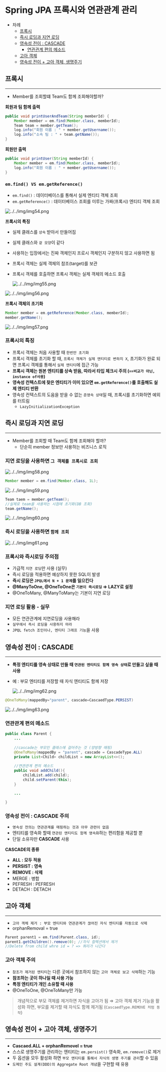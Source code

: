 # Spring JPA 프록시와 연관관계 관리

- 차례
    - [프록시]()
    - [즉시 로딩과 지연 로딩]()
    - [영속성 전이 : CASCADE]()
        - [연관관계 편의 메소드]()
    - [고아 객체]()
    - [영속성 전이 + 고아 객체, 생명주기]()

## 프록시

---

- Member를 조회할떄 Team도 함께 조회해야할까?

**회원과 팀 함께 출력**

```java
public void printUserAndTeam(String memberId) {
	Member member = em.find(Member.class, memberId);
	Team team = member.getTeam();
	log.info("회원 이름 : " + member.getUsername());
	log.info("소속 팀 : " + team.getName());
}
```

**회원만 출력**

```java
public void printUser(String memberId) {
	Member member = em.find(Member.class, memberId);
	log.info("회원 이름 : " + member.getUsername());
}
```

### `em.find() VS em.getReference()`

- `em.find()` : 데이터베이스를 통해서 실제 엔티티 객체 조회
- `em.getReference()` : 데이터베이스 조회를 미루는 가짜(프록시) 엔티티 객체 조회

![../../img/img54.png](../../img/img54.png)

**프록시의 특징**

- 실제 클래스를 `상속` 받아서 만들어짐
- 실제 클래스와 `겉 모양`이 같다
- 사용하는 입장에서는 진짜 객체인지 프로시 객체인지 구분하지 않고 사용하면 됨
- 프록시 객체는 실제 객체의 참조(target)를 보관
- 프록시 객체를 호출하면 프록시 객체는 실제 객체의 메소드 호출

    ![../../img/img55.png](../../img/img55.png)

![../../img/img56.png](../../img/img56.png)

**프록시 객체의 초기화**

```java
Member member = em.getReference(Member.class, memberId);
member.getName();
```

![../../img/img57.png](../../img/img57.png)

### **프록시의 특징**

- 프록시 객체는 처음 사용할 때 `한번만 초기화`
- 프록시 객체를 초기화 할 때, `프록시 객체가 실제 엔티티로 변하지 X`, 초기화가 완료 되면 프록시 객체를 통해서 `실제 엔티티`에 접근 가능
- **프록시 객체는 원본 엔티티를 상속 받음, 따라서 타입 체크시 주의 (`==비교가 아닌, instance of사용`)**
- **영속성 컨텍스트에 찾은 엔티티가 이미 있으면 `em.getReference()`를 호출해도 실제 엔티티 반환**
- 영속성 컨텍스트의 도움을 받을 수 없는 `준영속 상태`일 때, 프록시를 초기화하면 예외를 터트림
    - `LazyInitializationException`

## 즉시 로딩과 지연 로딩

---

- Member를 조회할 때 Team도 함께 조회해야 할까?
    - 단순히 member 정보만 사용하는 비즈니스 로직

### **지연 로딩을 사용하면 `그 객체를 프록시로 조회`**

![../../img/img58.png](../../img/img58.png)

```java
Member member = em.find(Member.class, 1L);
```

![../../img/img59.png](../../img/img59.png)

```java
Team taem = member.getTeam();
//실제로 team을 사용하는 시점에 초기화(DB 조회)
team.getName(); 
```

![../../img/img60.png](../../img/img60.png)

### **즉시 로딩을 사용하면 `함께 조회`**

![../../img/img61.png](../../img/img61.png)

### **프록시와 즉시로딩 주의점**

- 가급적 `지연 로딩`만 사용 (실무)
- 즉시 로딩을 적용하면 예상하지 못한 SQL이 발생
- **즉시 로딩은 `JPQL에서 N + 1 문제`를 일으킨다**
- **@ManyToOne, @OneToOne은 `기본이 즉시로딩` ⇒ LAZY로 설정**
- @OneToMany, @ManyToMany는 기본이 지연 로딩

### **지연 로딩 활용 - 실무**
- 모든 연관관계에 지연로딩을 사용해라
- `실무에서 즉시 로딩을 사용하지 마라`
- `JPQL fetch 조인이나, 엔티티 그래프 기능`을 사용

## 영속성 전이 : CASCADE

---

- **특정 엔티티를 영속 상태로 만들 때 `연관된 엔티티도 함께 영속 상태`로 만들고 싶을 때 사용**
- 예 : 부모 엔티티를 저장할 때 자식 엔티티도 함께 저장

    ![../../img/img62.png](../../img/img62.png)

```java
@OneToMany(mappedBy="parent", cascade=CascaedType.PERSIST)
```

![../../img/img63.png](../../img/img63.png)

### **연관관계 편의 메소드**

```java
public class Parent {
	...
	
	//cascade는 부모인 클래스에 걸어주는 것 (양방향 매핑)
	@OneToMany(mappedBy = "parent", cascade = CascadeType.ALL)
	private List<Child> childList = new ArrayList<>();
	
	//연관관계 편의 메소드
	public void addChild(){
		childList.add(child);
		child.setParent(this);
	}

	...

}
```

### **영속성 전이 : CASCADE 주의**

- `영속성 전의는 연관관계를 매핑하는 것과 아무 관련이 없음`
- 엔티티를 영속화 할때 `연관된 엔티티도 함께 영속화`하는 편리함을 제공할 뿐
- 단일 소유자만 **CASCADE** 사용

**CASCADE의 종류**
- **ALL : 모두 적용**
- **PERSIST : 영속**
- **REMOVE : 삭제**
- MERGE : 병합
- PEFRESH : PEFRESH
- DETACH : DETACH

## 고아 객체

---

- `고아 객체 제거 : 부모 엔티티와 연관관계가 끊어진 자식 엔티티를 자동으로 삭제`
- orphanRemoval = true

```java
Parent parent1 = em.find(Parent.class, id);
parent1.getChildren().remove(0); //자식 컬렉션에서 제거
//Delete from child whre id = ? => 쿼리가 나간다
```

### **고아 객체 주의**
- `참조가 제거된 엔티티`는 다른 곳에서 참조하지 않는 `고아 객체로 보고 삭제`하는 기능
- **참조하는 곳이 하나일 때 사용 가능**
- **특정 엔티티가 개인 소유할 때 사용**
- @OneToOne, @OneToMany만 가능
> 개념적으로 부모 객체를 제거하면 자식을 고아가 됨 ⇒ 고아 객체 제거 기능을 활성화 하면, 부모를 제거할 때 자식도 함께 제거됨 (`CascaedType.REMOVE 처럼 동작`)

## 영속성 전이 + 고아 객체, 생명주기

---

- **Cascaed.ALL + orphanRemovel = true**
- 스스로 생명주기를 관리하는 엔티티는 `em.persist()` 영속화, `em.remove()`로 제거
- 두 옵션을 모두 활성화 하면 `부모 엔티티를 통해서 자식의 생명 주기를 관리`할 수 있음
- `도메인 주도 설계(DDD)의 Aggregate Root 개념`을 구현할 때 유용